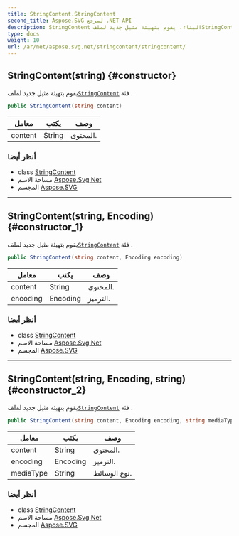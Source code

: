 ```yaml
---
title: StringContent.StringContent
second_title: Aspose.SVG لمرجع .NET API
description: StringContent البناء. يقوم بتهيئة مثيل جديد لملفStringContent فئة .
type: docs
weight: 10
url: /ar/net/aspose.svg.net/stringcontent/stringcontent/
---
```

## StringContent(string) {#constructor}

يقوم بتهيئة مثيل جديد لملف[`StringContent`](../) فئة .

```csharp
public StringContent(string content)
```

| معامل | يكتب | وصف |
| --- | --- | --- |
| content | String | المحتوى. |

### أنظر أيضا

* class [StringContent](../)
* مساحة الاسم [Aspose.Svg.Net](../../stringcontent/)
* المجسم [Aspose.SVG](../../../)

---

## StringContent(string, Encoding) {#constructor_1}

يقوم بتهيئة مثيل جديد لملف[`StringContent`](../) فئة .

```csharp
public StringContent(string content, Encoding encoding)
```

| معامل | يكتب | وصف |
| --- | --- | --- |
| content | String | المحتوى. |
| encoding | Encoding | الترميز. |

### أنظر أيضا

* class [StringContent](../)
* مساحة الاسم [Aspose.Svg.Net](../../stringcontent/)
* المجسم [Aspose.SVG](../../../)

---

## StringContent(string, Encoding, string) {#constructor_2}

يقوم بتهيئة مثيل جديد لملف[`StringContent`](../) فئة .

```csharp
public StringContent(string content, Encoding encoding, string mediaType)
```

| معامل | يكتب | وصف |
| --- | --- | --- |
| content | String | المحتوى. |
| encoding | Encoding | الترميز. |
| mediaType | String | نوع الوسائط. |

### أنظر أيضا

* class [StringContent](../)
* مساحة الاسم [Aspose.Svg.Net](../../stringcontent/)
* المجسم [Aspose.SVG](../../../)



